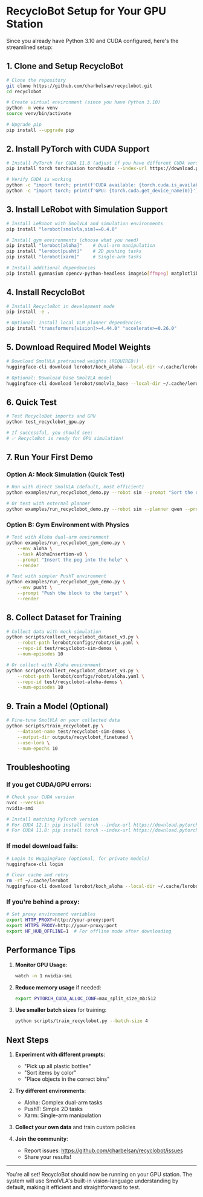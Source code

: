 # RecycloBot Setup for Your GPU Station

Since you already have Python 3.10 and CUDA configured, here's the streamlined setup:

## 1. Clone and Setup RecycloBot

```bash
# Clone the repository
git clone https://github.com/charbelsan/recyclobot.git
cd recyclobot

# Create virtual environment (since you have Python 3.10)
python -m venv venv
source venv/bin/activate

# Upgrade pip
pip install --upgrade pip
```

## 2. Install PyTorch with CUDA Support

```bash
# Install PyTorch for CUDA 11.8 (adjust if you have different CUDA version)
pip install torch torchvision torchaudio --index-url https://download.pytorch.org/whl/cu118

# Verify CUDA is working
python -c "import torch; print(f'CUDA available: {torch.cuda.is_available()}')"
python -c "import torch; print(f'GPU: {torch.cuda.get_device_name(0)}')"
```

## 3. Install LeRobot with Simulation Support

```bash
# Install LeRobot with SmolVLA and simulation environments
pip install "lerobot[smolvla,sim]==0.4.0"

# Install gym environments (choose what you need)
pip install "lerobot[aloha]"    # Dual-arm manipulation
pip install "lerobot[pusht]"    # 2D pushing tasks
pip install "lerobot[xarm]"     # Single-arm tasks

# Install additional dependencies
pip install gymnasium opencv-python-headless imageio[ffmpeg] matplotlib
```

## 4. Install RecycloBot

```bash
# Install RecycloBot in development mode
pip install -e .

# Optional: Install local VLM planner dependencies
pip install "transformers[vision]>=4.44.0" "accelerate>=0.26.0"
```

## 5. Download Required Model Weights

```bash
# Download SmolVLA pretrained weights (REQUIRED!)
huggingface-cli download lerobot/koch_aloha --local-dir ~/.cache/lerobot

# Optional: Download base SmolVLA model
huggingface-cli download lerobot/smolvla_base --local-dir ~/.cache/lerobot
```

## 6. Quick Test

```bash
# Test RecycloBot imports and GPU
python test_recyclobot_gpu.py

# If successful, you should see:
# ✅ RecycloBot is ready for GPU simulation!
```

## 7. Run Your First Demo

### Option A: Mock Simulation (Quick Test)
```bash
# Run with direct SmolVLA (default, most efficient)
python examples/run_recyclobot_demo.py --robot sim --prompt "Sort the recycling"

# Or test with external planner
python examples/run_recyclobot_demo.py --robot sim --planner qwen --prompt "Pick up bottles"
```

### Option B: Gym Environment with Physics
```bash
# Test with Aloha dual-arm environment
python examples/run_recyclobot_gym_demo.py \
    --env aloha \
    --task AlohaInsertion-v0 \
    --prompt "Insert the peg into the hole" \
    --render

# Test with simpler PushT environment
python examples/run_recyclobot_gym_demo.py \
    --env pusht \
    --prompt "Push the block to the target" \
    --render
```

## 8. Collect Dataset for Training

```bash
# Collect data with mock simulation
python scripts/collect_recyclobot_dataset_v3.py \
    --robot-path lerobot/configs/robot/sim.yaml \
    --repo-id test/recyclobot-sim-demos \
    --num-episodes 10

# Or collect with Aloha environment
python scripts/collect_recyclobot_dataset_v3.py \
    --robot-path lerobot/configs/robot/aloha.yaml \
    --repo-id test/recyclobot-aloha-demos \
    --num-episodes 10
```

## 9. Train a Model (Optional)

```bash
# Fine-tune SmolVLA on your collected data
python scripts/train_recyclobot.py \
    --dataset-name test/recyclobot-sim-demos \
    --output-dir outputs/recyclobot_finetuned \
    --use-lora \
    --num-epochs 10
```

## Troubleshooting

### If you get CUDA/GPU errors:
```bash
# Check your CUDA version
nvcc --version
nvidia-smi

# Install matching PyTorch version
# For CUDA 12.1: pip install torch --index-url https://download.pytorch.org/whl/cu121
# For CUDA 11.8: pip install torch --index-url https://download.pytorch.org/whl/cu118
```

### If model download fails:
```bash
# Login to HuggingFace (optional, for private models)
huggingface-cli login

# Clear cache and retry
rm -rf ~/.cache/lerobot
huggingface-cli download lerobot/koch_aloha --local-dir ~/.cache/lerobot
```

### If you're behind a proxy:
```bash
# Set proxy environment variables
export HTTP_PROXY=http://your-proxy:port
export HTTPS_PROXY=http://your-proxy:port
export HF_HUB_OFFLINE=1  # For offline mode after downloading
```

## Performance Tips

1. **Monitor GPU Usage**:
   ```bash
   watch -n 1 nvidia-smi
   ```

2. **Reduce memory usage** if needed:
   ```bash
   export PYTORCH_CUDA_ALLOC_CONF=max_split_size_mb:512
   ```

3. **Use smaller batch sizes** for training:
   ```bash
   python scripts/train_recyclobot.py --batch-size 4
   ```

## Next Steps

1. **Experiment with different prompts**:
   - "Pick up all plastic bottles"
   - "Sort items by color"
   - "Place objects in the correct bins"

2. **Try different environments**:
   - Aloha: Complex dual-arm tasks
   - PushT: Simple 2D tasks
   - Xarm: Single-arm manipulation

3. **Collect your own data** and train custom policies

4. **Join the community**:
   - Report issues: https://github.com/charbelsan/recyclobot/issues
   - Share your results!

---

You're all set! RecycloBot should now be running on your GPU station. The system will use SmolVLA's built-in vision-language understanding by default, making it efficient and straightforward to test.